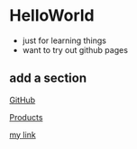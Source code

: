 # HelloWorld

- just for learning things
- want to try out github pages

## add a section

[GitHub](http://github.com)

[Products](file://./Products/prod1.md)


[my link](file:///C:/my_file.pdf)
